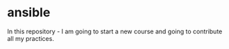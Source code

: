 # ansible
In this repository - I am going to start a new course and going to contribute all my practices. 
